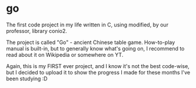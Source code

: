 # go
The first code project in my life written in C, using modified, by our professor, library conio2. 

The project is called "Go" - ancient Chinese table game. How-to-play manual is built-in, but to generally know what's going on, I recommend
to read about it on Wikipedia or somewhere on YT.

Again, this is my FIRST ever project, and I know it's not the best code-wise, but I decided to upload it to show the progress I made for these months I've been studying :D
